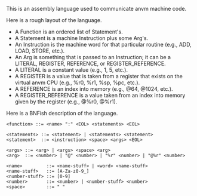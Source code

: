 This is an assembly language used to communicate anvm machine code.

Here is a rough layout of the language.
- A Function is an ordered list of Statement's.
- A Statement is a machine Instruction plus some Arg's.
- An Instruction is the machine word for that particular routine (e.g., ADD, LOAD, STORE, etc.).
- An Arg is something that is passed to an Instruction; it can be a LITERAL, REGISTER, REFERENCE, or REGISTER\_REFERENCE.
- A LITERAL is a constant value (e.g., 1, 5, etc.).
- A REGISTER is a value that is taken from a register that exists on the virtual anvm CPU (e.g., %r0, %r1, %sp, %pc, etc.).
- A REFERENCE is an index into memory (e.g., @64, @1024, etc.).
- A REGISTER\_REFERENCE is a value taken from an index into memory given by the register (e.g., @%r0, @%r1).

Here is a BNFish description of the language.
```
<function> ::= <name> ":" <EOL> <statements> <EOL>

<statements> ::= <statement> | <statements> <statement>
<statement>  ::= <instruction> <space> <args> <EOL>

<args> ::= <arg> | <args> <space> <arg>
<arg>  ::= <number> | "@" <number> | "%r" <number> | "@%r" <number>

<name>         ::= <name-stuff> | <word> <name-stuff>
<name-stuff>   ::= [A-Za-z0-9_]
<number-stuff> ::= [0-9]
<number>       ::= <number> | <number-stuff> <number>
<space>        ::= " "
```
